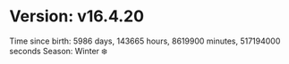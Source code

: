 # Version: v16.4.20
Time since birth: 5986 days, 143665 hours, 8619900 minutes, 517194000 seconds
Season: Winter ❄️
